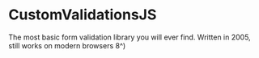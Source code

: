 # CustomValidationsJS

The most basic form validation library you will ever find. Written in 2005, still works on modern browsers 8^)
